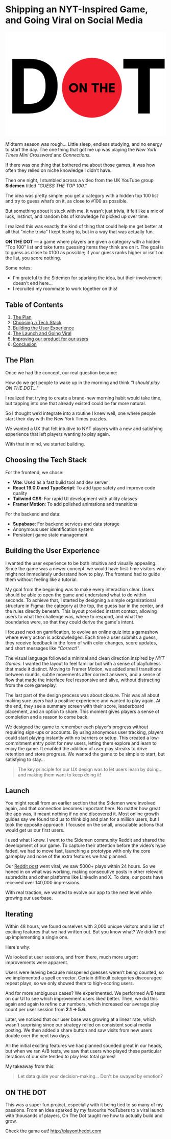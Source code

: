 # Shipping an NYT-Inspired Game, and Going Viral on Social Media
![OnTheDot.png](https://github.com/Profilist/on-the-dot/blob/main/public/OnTheDot.png?raw=true)

Midterm season was rough... Little sleep, endless studying, and no energy to start the day. The one thing that got me up was playing the _New York Times Mini Crossword_ and _Connections._

If there was one thing that bothered me about those games, it was how often they relied on  niche knowledge I didn’t have.  

Then one night, I stumbled across a video from the UK YouTube group **Sidemen** titled _“GUESS THE TOP 100.”_

The idea was pretty simple: you get a category with a hidden top 100 list and try to guess what’s on it, as close to #100 as possible.

But something about it stuck with me. It wasn’t just trivia, it felt like a mix of luck, instinct, and random bits of knowledge I’d picked up over time. 

I realized this was exactly the kind of thing that could help me get better at all that “niche trivia” I kept losing to, but in a way that was actually fun.

**ON THE DOT** — a game where players are given a category with a hidden “Top 100” list and take turns guessing items they think are on it. The goal is to guess as close to #100 as possible; if your guess ranks higher or isn’t on the list, you score nothing.

Some notes:

 - I'm grateful to the Sidemen for sparking the idea, but their involvement doesn't end here...
 - I recruited my roommate to work together on this!

## Table of Contents

1. [The Plan](#the-plan)
2. [Choosing a Tech Stack](#tech-stack)
3. [Building the User Experience](#building)
4. [The Launch and Going Viral](#launch)
5. [Improving our product for our users](#iterating)
6. [Conclusion](#ON-THE-DOT)

## The Plan

Once we had the concept, our real question became:

How do we get people to wake up in the morning and think _"I should play ON THE DOT..."_

I realized that trying to create a brand-new morning habit would take time,  but tapping into one that already existed could be far more natural.

 So I thought we’d integrate into a routine I knew well, one where people start their day with the New York Times puzzles. 

We wanted a UX that felt intuitive to NYT players with a new and satisfying experience that left players wanting to play again.

With that in mind, we started building.

## Choosing the Tech Stack

For the frontend, we chose:
- **Vite**: Used as a fast build tool and dev server
- **React 19.0.0 and TypeScript**: To add type safety and improve code quality  
- **Tailwind CSS**: For rapid UI development with utility classes  
- **Framer Motion**:  To add polished animations and transitions  

For the backend and data:
- **Supabase**:  For backend services and data storage
-  Anonymous user identification system
- Persistent game state management

## Building the User Experience

I wanted the user experience to be both intuitive and visually appealing. Since the game was a newer concept, we would have first-time visitors who might not immediately understand how to play. The frontend had to guide them without feeling like a tutorial.

My goal from the beginning was to make every interaction clear. Users should be able to open the game and understand what to do within seconds. To achieve that, I started by designing a simple organizational structure in Figma: the category at the top, the guess bar in the center, and the rules directly beneath. This layout provided instant context, allowing users to what the challenge was, where to respond, and what the boundaries were, so that they could derive the game's intent.

I focused next on gamification, to evolve an online quiz into a gameshow where every action is acknowledged. Each time a user submits a guess, they receive feedback in the form of with color changes, score updates, and short messages like _“Correct!”_. 

The visual language followed a minimal and clean direction inspired by _NYT Games_. I wanted the layout to feel familiar but with a sense of playfulness that made it distinct. Moving to Framer Motion, we added small transitions between rounds, subtle movements after correct answers, and a sense of flow that made the interface feel responsive and alive, without distracting from the core gameplay.

The last part of the design process was about closure. This was all about making sure users had a positive experience and wanted to play again. At the end, they see a summary screen with their score, leaderboard placement, and an option to share. This moment gives players a sense of completion and a reason to come back.

We designed the game to remember each player’s progress without requiring sign-ups or accounts. By using anonymous user tracking, players could start playing instantly with no barriers or setup. This created a low-commitment entry point for new users, letting them explore and learn to enjoy the game. It enabled the addition of user play streaks to drive retention and store progress. We wanted the game to be simple to start, but satisfying to stay...

> The key principle for our UX design was to let users learn by doing...
> and making them want to keep doing it!

## Launch

You might recall from an earlier section that the Sidemen were involved again, and that connection becomes important here. No matter how great the app was, it meant nothing if no one discovered it. Most online growth guides say we found told us to think big and plan for a million users, but I took the opposite approach. I focused on the small, unscalable actions that would get us our first users.

I used what I knew. I went to the Sidemen community Reddit and shared the development of our game. To capture their attention before the video’s hype faded, we had to move fast, launching a prototype with only the core gameplay and none of the extra features we had planned. 

Our [Reddit post](https://www.reddit.com/r/Sidemen/comments/1lmgmza/i_made_moresdmn_guess_the_top_100/) went viral, we saw 5000+ plays within 24 hours. So we honed in on what was working, making consecutive posts in other relevant subreddits and other platforms like LinkedIn and X. To date, our posts have received over 140,000 impressions.

With real traction, we wanted to evolve our app to the next level while growing our userbase.

## Iterating

Within 48 hours, we found ourselves with 3,000 unique visitors and a list of exciting features that we had written out. But you know what? We didn't end up implementing a single one.

Here's why:

We looked at user sessions, and from there, much more urgent improvements were apparent.

Users were leaving because misspelled guesses weren’t being counted, so we implemented a spell corrector. Certain difficult categories discouraged repeat plays, so we only showed them to high-scoring users.

And for more ambiguous cases? We experimented. We performed A/B tests on our UI to see which improvement users liked better. Then, we did this again and again to refine our numbers, which increased our average play count per user session from **2.1 -> 5.6**.

Later, we noticed that our user base was growing at a linear rate, which wasn't surprising since our strategy relied on consistent social media posting. We then added a share button and saw visits from new users double over the next two days.

All the initial exciting features we had planned sounded great in our heads, but when we ran A/B tests, we saw that users who played these particular iterations of our site tended to play less total games!

My takeaway from this:

> Let data guide your decision-making... Don't be swayed by emotion?

 

## ON THE DOT

This was a super fun project, especially with it being tied to so many of my passions. From an idea sparked by my favourite YouTubers to a viral launch with thousands of players, On The Dot taught me how to actually build and grow.

Check the game out! http://playonthedot.com
